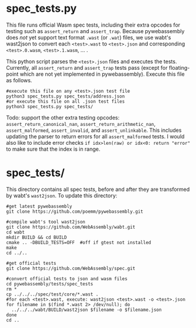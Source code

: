 
# spec_tests.py

 This file runs official Wasm spec tests, including their extra opcodes for testing such as `assert_return` and `assert_trap`. Because pywebassembly does _not_ yet support text format `.wast` (or `.wat`) files, we use wabt's wast2json to convert each `<test>.wast` to `<test>.json` and corresponding `<test>.0.wasm`, `<test>.1.wasm`, ... . 

This python script parses the `<test>.json` files and executes the tests. Currently, all `assert_return` and `assert_trap` tests pass (except for floating-point which are not yet implemented in pywebassembly).  Execute this file as follows.

```
#execute this file on any <test>.json test file
python3 spec_tests.py spec_tests/address.json
#or execute this file on all .json test files
python3 spec_tests.py spec_tests/
```

Todo:
support the other extra testing opcodes:
  `assert_return_canonical_nan`,
  `assert_return_arithmetic_nan`,
  `assert_malformed`,
  `assert_invalid`, and
  `assert_unlinkable`.
This includes updating the parser to return errors for all `assert_malformed` tests. I would also like to include error checks `if idx>len(raw) or idx<0: return "error"` to make sure that the index is in range.

# spec_tests/

This directory contains all spec tests, before and after they are transformed by wabt's `wast2json`. To update this directory:

```
#get latest pywebassembly
git clone https://github.com/poemm/pywebassembly.git

#compile wabt's tool wast2json
git clone https://github.com/WebAssembly/wabt.git
cd wabt
mkdir BUILD && cd BUILD
cmake .. -DBUILD_TESTS=OFF  #off if gtest not installed
make
cd ../..

#get official tests
git clone https://github.com/WebAssembly/spec.git

#convert official tests to json and wasm files
cd pywebassembly/tests/spec_tests
rm *
cp ../../../spec/test/core/*.wast .
#for each <test>.wast, execute: wast2json <test>.wast -o <test>.json
for filename in $(find *.wast 2> /dev/null); do
  ../../../wabt/BUILD/wast2json $filename -o $filename.json
done
cd ..
```



